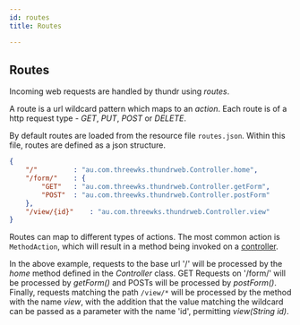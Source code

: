 ```yaml
---
id: routes
title: Routes

---
```


## Routes

Incoming web requests are handled by thundr using *routes*.

A route is a url wildcard pattern which maps to an *action*. Each route is of a http request type - *GET*, *PUT*, *POST* or *DELETE*. 

By default routes are loaded from the resource file `routes.json`. Within this file, routes are defined as a json structure.

```json
{
	"/" 		: "au.com.threewks.thundrweb.Controller.home",
	"/form/" 	: {
		"GET" 	: "au.com.threewks.thundrweb.Controller.getForm",
		"POST" 	: "au.com.threewks.thundrweb.Controller.postForm"
	},
	"/view/{id}"	: "au.com.threewks.thundrweb.Controller.view"
}
```


Routes can map to different types of actions. The most common action is `MethodAction`, which will result in a method being invoked on a [controller](modules/thundr/controllers.html). 

In the above example, requests to the base url '/' will be processed by the *home* method defined in the *Controller* class.
GET Requests on '/form/' will be processed by *getForm()* and POSTs will be processed by *postForm()*.
Finally, requests matching the path `/view/*` will be processed by the method with the name *view*, with the addition that the value matching the wildcard can be passed as a parameter with the name 'id', permitting *view(String id)*.			